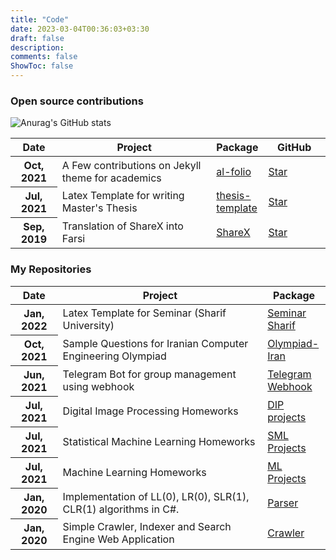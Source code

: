 ```yaml
---
title: "Code"
date: 2023-03-04T00:36:03+03:30
draft: false
description: 
comments: false
ShowToc: false
---
```


### Open source contributions

![Anurag's GitHub stats](https://github-readme-stats.vercel.app/api?username=pourmand1376&show_icons=true&theme=default&bg_color=00000000)

<table class="table table-hover table-sm">
  <colgroup>
    <col style="width:15%">
    <col style="width:50%">
    <col style="width:15%">
    <col style="width:20%">
  </colgroup>
  <thead>
    <tr>
      <th scope="col">Date</th>
      <th scope="col">Project</th>
      <th scope="col">Package</th>
      <th scope="col">GitHub</th>
    </tr>
  </thead>
  <tbody>
    <tr>
      <th scope="row">Oct, 2021</th>
      <td>A Few contributions on Jekyll theme for academics</td>
      <td><a href="https://github.com/alshedivat/al-folio">al-folio</a></td>
      <td><a class="github-button" href="https://github.com/alshedivat/al-folio" data-icon="octicon-star" data-show-count="true" aria-label="Star alshedivat/al-folio on GitHub">Star</a></td>
    </tr>
    <tr>
      <th scope="row">Jul, 2021</th>
      <td>Latex Template for writing Master's Thesis </td>
      <td><a href="https://github.com/pourmand1376/thesis-template">thesis-template</a></td>
      <td><a class="github-button" href="https://github.com/pourmand1376/thesis-template" data-icon="octicon-star" data-show-count="true" aria-label="Star pourmand1376/thesis-template on GitHub">Star</a></td>
    </tr>
    <tr>
      <th scope="row">Sep, 2019</th>
      <td>Translation of ShareX into Farsi</td>
      <td><a href="https://github.com/ShareX/ShareX">ShareX</a></td>
      <td><a class="github-button" href="https://github.com/ShareX/ShareX" data-icon="octicon-star" data-show-count="true" aria-label="Star ShareX/ShareX on GitHub">Star</a></td>
    </tr>
  </tbody>
</table>



### My Repositories
<table class="table table-hover table-sm">
  <colgroup>
    <col style="width:15%">
    <col style="width:65%">
    <col style="width:20%">
  </colgroup>
  <thead>
    <tr>
      <th scope="col">Date</th>
      <th scope="col">Project</th>
      <th scope="col">Package</th>
    </tr>
  </thead>
  <tbody>
    <tr>
    <tr>
      <th scope="row">Jan, 2022</th>
      <td>Latex Template for Seminar (Sharif University)</td>
      <td><a href="https://github.com/pourmand1376/Seminar_Sharif">Seminar Sharif</a></td>
    </tr>
      <th scope="row">Oct, 2021</th>
      <td> Sample Questions for Iranian Computer Engineering Olympiad </td>
      <td><a href="https://github.com/pourmand1376/Olympiad-Iran">Olympiad-Iran</a></td>
    </tr>
    <tr>
      <th scope="row">Jun, 2021</th>
      <td>Telegram Bot for group management using webhook </td>
      <td><a href="https://github.com/pourmand1376/TelegramWebhook">Telegram Webhook</a></td>
    </tr>
     <tr>
      <th scope="row">Jul, 2021</th>
      <td>Digital Image Processing Homeworks </td>
      <td><a href="https://github.com/pourmand1376/DIP-projects">DIP projects</a></td>
    </tr>
    <tr>
      <th scope="row">Jul, 2021</th>
      <td>Statistical Machine Learning Homeworks </td>
      <td><a href="https://github.com/pourmand1376/SML-projects">SML Projects</a></td>
    </tr>
    <tr>
      <th scope="row">Jul, 2021</th>
      <td> Machine Learning Homeworks </td>
      <td><a href="https://github.com/pourmand1376/ML-projects">ML Projects</a></td>
    </tr>
    <tr>
      <th scope="row">Jan, 2020</th>
      <td>Implementation of LL(0), LR(0), SLR(1), CLR(1) algorithms in C#. </td>
      <td><a href="https://github.com/pourmand1376/Parser">Parser</a></td>
    </tr>
    <tr>
      <th scope="row">Jan, 2020</th>
      <td>Simple Crawler, Indexer and Search Engine Web Application </td>
      <td><a href="https://github.com/pourmand1376/Crawler">Crawler</a></td>
    </tr>
   
  </tbody>
</table>






